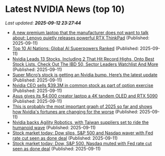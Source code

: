 # Latest NVIDIA News (top 10)
_Last updated: **2025-09-12 23:27:44**_

- [A new premium laptop that the manufacturer does not want to talk about: Lenovo quietly releases powerful RTX ThinkPad](https://www.notebookcheck.net/A-new-premium-laptop-that-the-manufacturer-does-not-want-to-talk-about-Lenovo-quietly-releases-powerful-RTX-ThinkPad.1112437.0.html) (Published: 2025-09-11)
- [Top 10 AI Nations: Global AI Superpowers Ranked](https://www.forbes.com/sites/johnkoetsier/2025/09/11/top-10-ai-nations-global-ai-superpowers-ranked/) (Published: 2025-09-11)
- [Nvidia Leads 13 Stocks, Including 2 That Hit Record Highs, Onto Best Stock Lists. Check Out The IBD 50, Sector Leaders Watchlist And More](https://biztoc.com/x/9f722c1cdca63b09) (Published: 2025-09-11)
- [Super Micro’s stock is getting an Nvidia bump. Here’s the latest update](https://biztoc.com/x/cc685da0d77ef241) (Published: 2025-09-11)
- [Nvidia CEO sells $39.3M in common stock as part of option exercise](https://thefly.com/permalinks/entry.php/id4197109/NVDA-Nvidia-CEO-sells-M-in-common-stock-as-part-of-option-exercise) (Published: 2025-09-11)
- [Asus gives its $4,000 creator laptop a 4K tandem OLED and RTX 5090](https://www.theverge.com/news/776667/asus-proart-p16-laptop-creators-nvidia-rtx-5090-4k-price-specs) (Published: 2025-09-11)
- [This is probably the most important graph of 2025 so far and shows how Nvidia's fortunes are changing for the worse](https://www.techradar.com/ai-platforms-assistants/chatgpt/this-is-probably-the-most-important-graph-of-2025-so-far-and-shows-how-nvidias-fortunes-are-changing-for-the-worse) (Published: 2025-09-11)
- [Nvidia backs Agility Robotics, with Taiwan suppliers set to ride the humanoid wave](https://www.digitimes.com/news/a20250911PD241/ability-enterprise-nvidia-humanoid-robotics.html) (Published: 2025-09-11)
- [Stock market today: Dow slips, S&P 500 and Nasdaq waver with Fed rate cut seen as done deal](https://finance.yahoo.com/news/live/stock-market-today-dow-slips-sp-500-and-nasdaq-waver-with-fed-rate-cut-seen-as-done-deal-223701392.html) (Published: 2025-09-11)
- [Stock market today: Dow, S&P 500, Nasdaq muted with Fed rate cut seen as done deal](https://finance.yahoo.com/news/live/stock-market-today-dow-sp-500-nasdaq-muted-with-fed-rate-cut-seen-as-done-deal-223701696.html) (Published: 2025-09-11)
